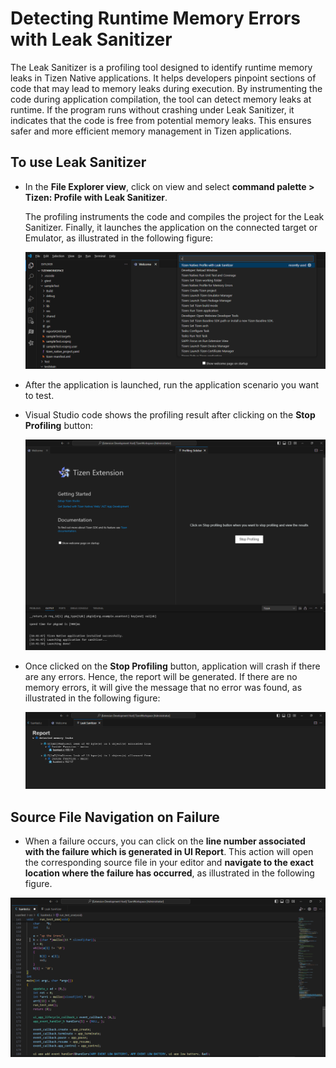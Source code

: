 # Detecting Runtime Memory Errors with Leak Sanitizer
The Leak Sanitizer is a profiling tool designed to identify runtime memory leaks in Tizen Native applications. It helps developers pinpoint sections of code that may lead to memory leaks during execution. By instrumenting the code during application compilation, the tool can detect memory leaks at runtime. If the program runs without crashing under Leak Sanitizer, it indicates that the code is free from potential memory leaks. This ensures safer and more efficient memory management in Tizen applications.

## To use Leak Sanitizer
- In the **File Explorer view**, click on view and select **command palette > Tizen: Profile with Leak Sanitizer**.
  
  The profiling instruments the code and compiles the project for the Leak Sanitizer. Finally, it launches the application on the connected target or Emulator, as illustrated in the following figure:
  
  ![Launch Command](media/launch_lsan.png)
  <br>

- After the application is launched, run the application scenario you want to test.
- Visual Studio code shows the profiling result after clicking on the **Stop Profiling** button:

  ![Stop Profile Button](media/stop_profiling_button.png)
   <br>
    
- Once clicked on the **Stop Profiling** button, application will crash if there are any errors. Hence, the report will be generated. If there are no memory errors, it will give the message that no error was found, as illustrated in the following figure:

  ![Lsan UI Report](media/lsan_failure_report.png)

## Source File Navigation on Failure
  - When a failure occurs, you can click on the **line number associated with the failure which is generated in UI Report**. This action will open the corresponding source file in your editor and **navigate to the exact location where the failure has occurred**, as illustrated in the following figure.

 ![Failure occured](media/failure_line_lsan.png)